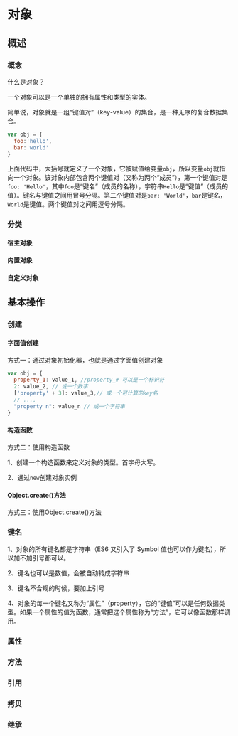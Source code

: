 # 对象
## 概述
### 概念
什么是对象？

一个对象可以是一个单独的拥有属性和类型的实体。

简单说，对象就是一组“键值对”（key-value）的集合，是一种无序的复合数据集合。
```js
var obj = {
  foo:'hello',
  bar:'world'
}
```
上面代码中，大括号就定义了一个对象，它被赋值给变量`obj`，所以变量`obj`就指向一个对象。该对象内部包含两个键值对（又称为两个“成员”），第一个键值对是`foo: 'Hello'`，其中`foo`是“键名”（成员的名称），字符串`Hello`是“键值”（成员的值）。键名与键值之间用冒号分隔。第二个键值对是`bar: 'World'`，`bar`是键名，`World`是键值。两个键值对之间用逗号分隔。
### 分类
#### 宿主对象
#### 内置对象
#### 自定义对象
## 基本操作
### 创建
#### 字面值创建
方式一：通过对象初始化器，也就是通过字面值创建对象
```js
var obj = {
  property_1: value_1, //property_# 可以是一个标识符
  2: value_2, // 或一个数字
  ['property' + 3]: value_3,// 或一个可计算的key名
  // ...,
  "property n": value_n // 或一个字符串
}
```

#### 构造函数
方式二：使用构造函数

1、创建一个构造函数来定义对象的类型。首字母大写。

2、通过`new`创建对象实例

#### Object.create()方法
方式三：使用Object.create()方法

### 键名
1、对象的所有键名都是字符串（ES6 又引入了 Symbol 值也可以作为键名），所以加不加引号都可以。

2、键名也可以是数值，会被自动转成字符串

3、键名不合规的时候，要加上引号

4、对象的每一个键名又称为“属性”（property），它的“键值”可以是任何数据类型。如果一个属性的值为函数，通常把这个属性称为“方法”，它可以像函数那样调用。
### 属性

### 方法

### 引用

### 拷贝
### 继承



